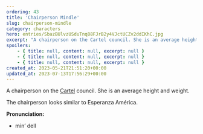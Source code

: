 ```yaml
---
ordering: 43
title: 'Chairperson Mindle'
slug: chairperson-mindle
category: characters
hero: entries/SbazBUlvzUSduTnq88FJrB2y4VJctUCZv2ddIKhC.jpg
excerpt: "A chairperson on the Cartel council. She is an average height and weight.\nThe chairperson looks simi..."
spoilers:
    - { title: null, content: null, excerpt: null }
    - { title: null, content: null, excerpt: null }
    - { title: null, content: null, excerpt: null }
created_at: 2023-05-21T21:51:20+00:00
updated_at: 2023-07-13T17:56:29+00:00
---
```

A chairperson on the [Cartel](/category/organizations/cartel) council. She is an average height and weight.

The chairperson looks similar to Esperanza América.

**Pronunciation:**
- min’ dell